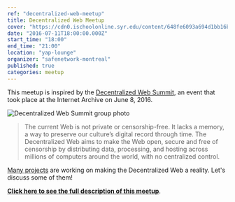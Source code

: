 ```yaml
---
ref: "decentralized-web-meetup"
title: Decentralized Web Meetup
cover: "https://cdn0.ischoolonline.syr.edu/content/648fe6093a694d1bb16b9fd0088472c2/Moving_from_a_centralized_to_a_decentralized_web.jpg"
date: "2016-07-11T18:00:00.000Z"
start_time: "18:00"
end_time: "21:00"
location: "yap-lounge"
organizer: "safenetwork-montreal"
published: true
categories: meetup
---
```


This meetup is inspired by the [Decentralized Web Summit](https://www.decentralizedweb.net/), an event that took place at the Internet Archive on June 8, 2016.

![Decentralized Web Summit group photo](https://ipfs.pics/ipfs/QmcBm89KTXh6HQWXyo1ChXbfFCsMsiUobZ8UN3ttHLJ9we)

> The current Web is not private or censorship-free. It lacks a memory, a way to preserve our culture’s digital record through time. The Decentralized Web aims to make the Web open, secure and free of censorship by distributing data, processing, and hosting across millions of computers around the world, with no centralized control.

[Many projects](http://www.decentralizedweb.net/learn-more/#science-fair) are working on making the Decentralized Web a reality. Let's discuss some of them!

**[Click here to see the full description of this meetup](https://montreal.safenetwork.org/events/decentralized-web-meetup/)**.
